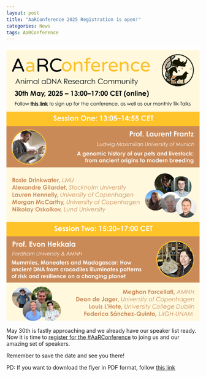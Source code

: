 ```yaml
---
layout: post
title: "AaRConference 2025 Registration is open!"
categories: News
tags: AaRConference
---
```


![AaRConference 2025 poster](/assets/media/AARC_Conference.png "AaRConference 2025 Speakers")

May 30th is fastly approaching and we already have our speaker list ready.
Now it is time to [register  for the #AaRConference](https://docs.google.com/forms/d/e/1FAIpQLSfq4BUmArgA96iWjm71ocQwbosLZRNb72rZK8Oky1RCnJsGNw/viewform) to joing us and our amazing set of speakers. 

Remember to save the date and see you there! 


PD: If you want to download the flyer in PDF format, follow [this link](https://github.com/Animal-aDNA-Research-Community/AaRC.github.io/blob/master/assets/media/AARC_Conference.pdf)
